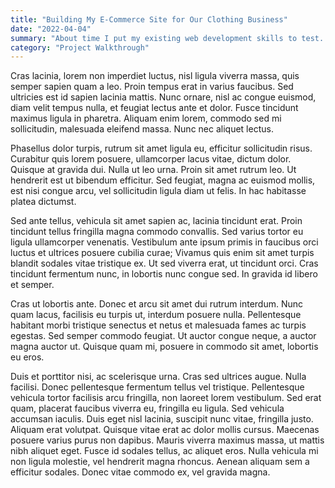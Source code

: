 ```yaml
---
title: "Building My E-Commerce Site for Our Clothing Business"
date: "2022-04-04"
summary: "About time I put my existing web development skills to test. I plan to create an E-commerce site for our own clothing line business. I plan to make the website using Next.js for Search Engine Optimization (SEO), React.js, Typescript, and Tailwind for styling."
category: "Project Walkthrough"
---
```


Cras lacinia, lorem non imperdiet luctus, nisl ligula viverra massa, quis semper sapien quam a leo. Proin tempus erat in varius faucibus. Sed ultricies est id sapien lacinia mattis. Nunc ornare, nisl ac congue euismod, diam velit tempus nulla, et feugiat lectus ante et dolor. Fusce tincidunt maximus ligula in pharetra. Aliquam enim lorem, commodo sed mi sollicitudin, malesuada eleifend massa. Nunc nec aliquet lectus.

Phasellus dolor turpis, rutrum sit amet ligula eu, efficitur sollicitudin risus. Curabitur quis lorem posuere, ullamcorper lacus vitae, dictum dolor. Quisque at gravida dui. Nulla ut leo urna. Proin sit amet rutrum leo. Ut hendrerit est ut bibendum efficitur. Sed feugiat, magna ac euismod mollis, est nisi congue arcu, vel sollicitudin ligula diam ut felis. In hac habitasse platea dictumst.

Sed ante tellus, vehicula sit amet sapien ac, lacinia tincidunt erat. Proin tincidunt tellus fringilla magna commodo convallis. Sed varius tortor eu ligula ullamcorper venenatis. Vestibulum ante ipsum primis in faucibus orci luctus et ultrices posuere cubilia curae; Vivamus quis enim sit amet turpis blandit sodales vitae tristique ex. Ut sed viverra erat, ut tincidunt orci. Cras tincidunt fermentum nunc, in lobortis nunc congue sed. In gravida id libero et semper.

Cras ut lobortis ante. Donec et arcu sit amet dui rutrum interdum. Nunc quam lacus, facilisis eu turpis ut, interdum posuere nulla. Pellentesque habitant morbi tristique senectus et netus et malesuada fames ac turpis egestas. Sed semper commodo feugiat. Ut auctor congue neque, a auctor magna auctor ut. Quisque quam mi, posuere in commodo sit amet, lobortis eu eros.

Duis et porttitor nisi, ac scelerisque urna. Cras sed ultrices augue. Nulla facilisi. Donec pellentesque fermentum tellus vel tristique. Pellentesque vehicula tortor facilisis arcu fringilla, non laoreet lorem vestibulum. Sed erat quam, placerat faucibus viverra eu, fringilla eu ligula. Sed vehicula accumsan iaculis. Duis eget nisl lacinia, suscipit nunc vitae, fringilla justo. Aliquam erat volutpat. Quisque vitae erat ac dolor mollis cursus. Maecenas posuere varius purus non dapibus. Mauris viverra maximus massa, ut mattis nibh aliquet eget. Fusce id sodales tellus, ac aliquet eros. Nulla vehicula mi non ligula molestie, vel hendrerit magna rhoncus. Aenean aliquam sem a efficitur sodales. Donec vitae commodo ex, vel gravida magna.

